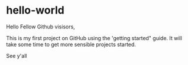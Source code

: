 # hello-world

Hello Fellow Github visisors,

This is my first project on GitHub using the 'getting started" guide.
It will take some time to get more sensible projects started.

See y'all
